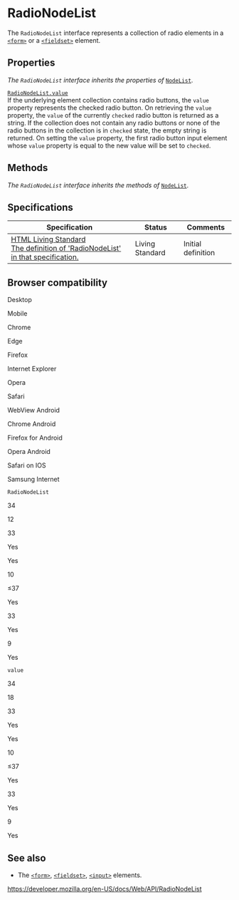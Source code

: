 RadioNodeList
=============

The `RadioNodeList` interface represents a collection of radio elements in a [`<form>`](https://developer.mozilla.org/en-US/docs/Web/HTML/Element/form) or a [`<fieldset>`](https://developer.mozilla.org/en-US/docs/Web/HTML/Element/fieldset) element.

Properties
----------

*The `RadioNodeList` interface inherits the properties of* [`NodeList`](nodelist).

[`RadioNodeList.value`](radionodelist/value)  
If the underlying element collection contains radio buttons, the `value` property represents the checked radio button. On retrieving the `value` property, the `value` of the currently `checked` radio button is returned as a string. If the collection does not contain any radio buttons or none of the radio buttons in the collection is in `checked` state, the empty string is returned. On setting the `value` property, the first radio button input element whose `value` property is equal to the new value will be set to `checked`.

Methods
-------

*The `RadioNodeList` interface inherits the methods of* [`NodeList`](nodelist).

Specifications
--------------

<table><thead><tr class="header"><th>Specification</th><th>Status</th><th>Comments</th></tr></thead><tbody><tr class="odd"><td><a href="https://html.spec.whatwg.org/multipage/#radionodelist">HTML Living Standard<br />
<span class="small">The definition of 'RadioNodeList' in that specification.</span></a></td><td><span class="spec-living">Living Standard</span></td><td>Initial definition</td></tr></tbody></table>

Browser compatibility
---------------------

Desktop

Mobile

Chrome

Edge

Firefox

Internet Explorer

Opera

Safari

WebView Android

Chrome Android

Firefox for Android

Opera Android

Safari on IOS

Samsung Internet

`RadioNodeList`

34

12

33

Yes

Yes

10

≤37

Yes

33

Yes

9

Yes

`value`

34

18

33

Yes

Yes

10

≤37

Yes

33

Yes

9

Yes

See also
--------

-   The [`<form>`](https://developer.mozilla.org/en-US/docs/Web/HTML/Element/form), [`<fieldset>`](https://developer.mozilla.org/en-US/docs/Web/HTML/Element/fieldset), [`<input>`](https://developer.mozilla.org/en-US/docs/Web/HTML/Element/input) elements.

<a href="https://developer.mozilla.org/en-US/docs/Web/API/RadioNodeList" class="_attribution-link">https://developer.mozilla.org/en-US/docs/Web/API/RadioNodeList</a>
